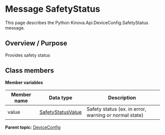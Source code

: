 # Message SafetyStatus

This page describes the Python Kinova.Api.DeviceConfig.SafetyStatus message.

## Overview / Purpose

Provides safety status

## Class members

 **Member variables** 

|Member name|Data type|Description|
|-----------|---------|-----------|
|value| [SafetyStatusValue](enm_Common_SafetyStatusValue.md#)|Safety status \(ex. in error, warning or normal state\)|

**Parent topic:** [DeviceConfig](../references/summary_DeviceConfig.md)

